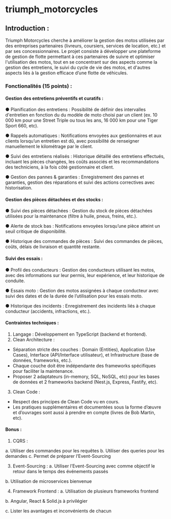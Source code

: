 # triumph_motorcycles


## Introduction :

Triumph Motorcycles cherche à améliorer la gestion des motos utilisées par des entreprises partenaires (livreurs, coursiers, services de location, etc.) et par ses concessionnaires. Le projet consiste à développer une plateforme de gestion de flotte permettant à ces partenaires de suivre et optimiser l'utilisation des motos, tout en se concentrant sur des aspects comme la gestion des entretiens, le suivi du cycle de vie des motos, et d'autres aspects liés à la gestion efficace d’une flotte de véhicules.

### Fonctionalités (15 points) : 

#### Gestion des entretiens préventifs et curatifs :
● Planification des entretiens : Possibilité de définir des intervalles d'entretien en fonction du du modèle de moto choisi par un client (ex. 10 000 km pour une Street Triple ou tous les ans, 16 000 km pour une Tiger Sport 660, etc).

● Rappels automatiques : Notifications envoyées aux gestionnaires et aux clients lorsqu’un entretien est dû, avec possibilité de renseigner manuellement le kilométrage par le client.

● Suivi des entretiens réalisés : Historique détaillé des entretiens effectués, incluant les pièces changées, les coûts associés et les recommandations des techniciens, à la fois côté gestionnaire et client.

● Gestion des pannes & garanties : Enregistrement des pannes et garanties, gestion des réparations et suivi des actions correctives avec historisation.

#### Gestion des pièces détachées et des stocks :
● Suivi des pièces détachées : Gestion du stock de pièces détachées utilisées pour la maintenance (filtre à huile, pneus, freins, etc.).

● Alerte de stock bas : Notifications envoyées lorsqu’une pièce atteint un seuil critique de disponibilité.

● Historique des commandes de pièces : Suivi des commandes de pièces, coûts, délais de livraison et quantité restante.

#### Suivi des essais :

● Profil des conducteurs : Gestion des conducteurs utilisant les motos, avec des informations sur leur permis, leur expérience, et leur historique de conduite.

● Essais moto : Gestion des motos assignées à chaque conducteur avec suivi des dates et de la durée de l’utilisation pour les essais moto.

● Historique des incidents : Enregistrement des incidents liés à chaque conducteur (accidents, infractions, etc.).

#### Contraintes techniques :
1. Langage : Développement en TypeScript (backend et frontend).
2. Clean Architecture :
- Séparation stricte des couches : Domain (Entities), Application (Use Cases), Interface (API/Interface utilisateur), et Infrastructure (base de données, frameworks, etc.).
- Chaque couche doit être indépendante des frameworks spécifiques pour faciliter la maintenance.
- Proposer 2 adaptateurs (in-memory, SQL, NoSQL, etc) pour les bases de données et 2 frameworks backend (Nest.js, Express, Fastify, etc).
3. Clean Code :
- Respect des principes de Clean Code vu en cours.
- Les pratiques supplémentaires et documentées sous la forme d’œuvre et d’ouvrages sont aussi à prendre en compte (livres de Bob Martin, etc).

#### Bonus :
1. CQRS :

  a. Utiliser des commandes pour les requêtes b. Utiliser des queries pour les demandes c. Permet de préparer l’Event-Sourcing

3. Event-Sourcing :
  a. Utiliser l’Event-Sourcing avec comme objectif le retour dans le temps des événements passés

  b. Utilisation de microservices bienvenue

4. Framework Frontend :
  a. Utilisation de plusieurs frameworks frontend

  b. Angular, React & Solid.js à privilégier
  
  c. Lister les avantages et inconvénients de chacun
